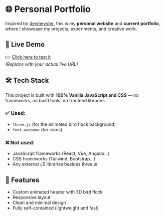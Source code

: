 # 🌐 Personal Portfolio

Inspired by [devmeyster](https://github.com/devmeyster/devmeyster.github.io), this is my **personal website** and **current portfolio**, where I showcase my projects, experiments, and creative work.

## 🚀 Live Demo

👉 [Click here to test it](#)  
_(Replace with your actual live URL)_

## 🛠️ Tech Stack

This project is built with **100% Vanilla JavaScript and CSS** — no frameworks, no build tools, no frontend libraries.

### ✅ Used:
- `three.js` (for the animated bird flock background)
- `font-awesome` (for icons)

### ❌ Not used:
- JavaScript frameworks (React, Vue, Angular...)
- CSS frameworks (Tailwind, Bootstrap...)
- Any external JS libraries besides three.js

## 🎨 Features

- Custom animated header with 3D bird flock
- Responsive layout
- Clean and minimal design
- Fully self-contained (lightweight and fast)
